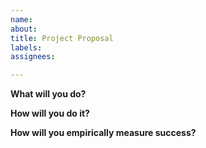 ```yaml
---
name: 
about: 
title: Project Proposal
labels: 
assignees: 

---
```


**What will you do?**

**How will you do it?**

**How will you empirically measure success?**
